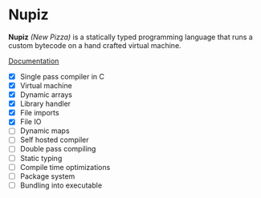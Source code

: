 
# Nupiz

**Nupiz** *(New Pizza)* is a statically typed programming language that runs a custom bytecode on a hand crafted virtual machine.

[Documentation](DOCS.md)

- [x] Single pass compiler in C
- [x] Virtual machine
- [x] Dynamic arrays
- [x] Library handler
- [x] File imports
- [x] File IO
- [ ] Dynamic maps
- [ ] Self hosted compiler
- [ ] Double pass compiling
- [ ] Static typing
- [ ] Compile time optimizations
- [ ] Package system
- [ ] Bundling into executable
